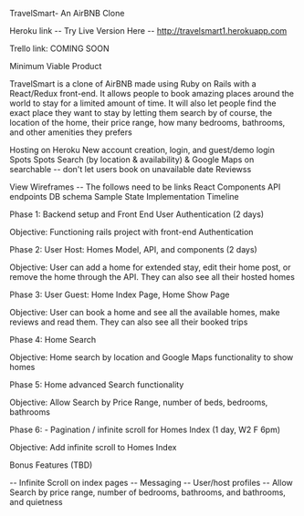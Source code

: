 TravelSmart- An AirBNB Clone

Heroku link -- Try Live Version Here -- http://travelsmart1.herokuapp.com

Trello link: COMING SOON

Minimum Viable Product

TravelSmart is a clone of AirBNB made using Ruby on Rails with a React/Redux front-end. It allows people to book amazing places around the world to stay for a limited amount of time. It will also let people find the exact place they want to stay by letting them search by of course, the location of the home, their price range, how many bedrooms, bathrooms, and other amenities they prefers

Hosting on Heroku New account creation, login, and guest/demo login Spots Spots Search (by location & availability) & Google Maps on searchable -- don't let users book on unavailable date Reviewss

View Wireframes -- The follows need to be links React Components API endpoints DB schema Sample State Implementation Timeline

Phase 1: Backend setup and Front End User Authentication (2 days)

Objective: Functioning rails project with front-end Authentication

Phase 2: User Host: Homes Model, API, and components (2 days)

Objective: User can add a home for extended stay, edit their home post, or remove the home through the API. They can also see all their hosted homes

Phase 3: User Guest: Home Index Page, Home Show Page

Objective: User can book a home and see all the available homes, make reviews and read them. They can also see all their booked trips

Phase 4: Home Search

Objective: Home search by location and Google Maps functionality to show homes

Phase 5: Home advanced Search functionality

Objective: Allow Search by Price Range, number of beds, bedrooms, bathrooms

Phase 6: - Pagination / infinite scroll for Homes Index (1 day, W2 F 6pm)

Objective: Add infinite scroll to Homes Index

Bonus Features (TBD)

-- Infinite Scroll on index pages -- Messaging -- User/host profiles
-- Allow Search by price range, number of bedrooms, bathrooms, and bathrooms, and quietness
